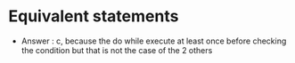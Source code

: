 # Equivalent statements

- Answer : c, because the do while execute at least once before checking the condition but that is not the case of the 2 others